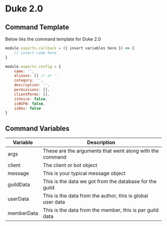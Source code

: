 # Duke 2.0

## Command Template

Below lies the command template for Duke 2.0

```js
module.exports.callback = ({ insert variables here }) => {
    // insert code here
}

module.exports.config = {
    name: '',
    aliases: [] // or ''
    category: '',
    description: '',
    permissions: [],
    clientPerms: [],
    isVoice: false,
    isNSFW: false,
    isDev: false
}
```

## Command Variables

| Variable   | Description                                                |
| ---------- | ---------------------------------------------------------- |
| args       | These are the arguments that went along with the command   |
| client     | The client or bot object                                   |
| message    | This is your typical message object                        |
| guildData  | This is the data we got from the database for the guild    |
| userData   | This is the data from the author, this is global user data |
| memberData | This is the data from the member, this is per guild data   |
